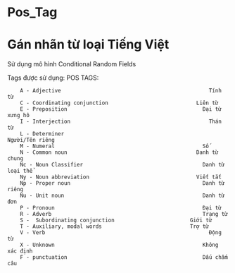 # Pos_Tag
# Gán nhãn từ loại Tiếng Việt
Sử dụng mô hình Conditional Random Fields

Tags được sử dụng:
                                    POS TAGS: 

        A - Adjective			                                    Tính từ
        C - Coordinating conjunction	                        Liên từ
        E - Preposition			                                  Đại từ xưng hô
        I - Interjection			                                Thán từ
        L - Determiner			                                  Người/Tên riêng
        M - Numeral			                                      Số
        N - Common noun		                                    Danh từ chung
        Nc - Noun Classifier		                              Danh từ loại thể
        Ny - Noun abbreviation		                            Viết tắt
        Np - Proper noun		                                  Danh từ riêng
        Nu - Unit noun			                                  Danh từ đơn
        P - Pronoun			                                      Đại từ
        R - Adverb			                                      Trạng từ
        S -  Subordinating conjunction	                      Giới từ
        T - Auxiliary, modal words	                          Trợ từ
        V - Verb			                                        Động từ
        X - Unknown			                                      Không xác định
        F - punctuation			                                  Dấu chấm câu
